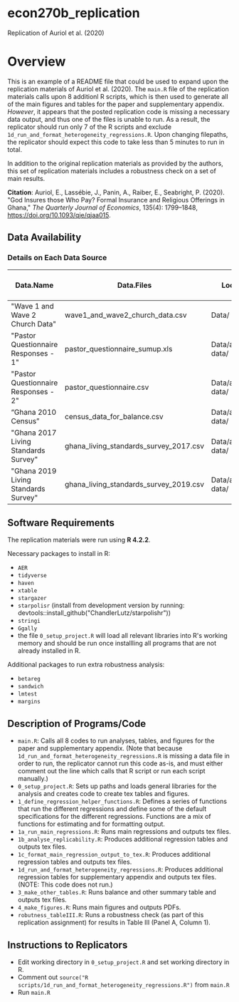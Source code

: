 # econ270b_replication
Replication of Auriol et al. (2020)

# Overview

This is an example of a README file that could be used to expand upon the replication materials of Auriol et al. (2020). The `main.R` file of the replication materials calls upon 8 additionl R scripts, which is then used to generate all of the main figures and tables for the paper and supplementary appendix. *However*, it appears that the posted replication code is missing a necessary data output, and thus one of the files is unable to run. As a result, the replicator should run only 7 of the R scripts and exclude `1d_run_and_format_heterogeneity_regressions.R`. Upon changing filepaths, the replicator should expect this code to take less than 5 minutes to run in total.

In addition to the original replication materials as provided by the authors, this set of replication materials includes a robustness check on a set of main results.

**Citation**: Auriol, E., Lassébie, J., Panin, A., Raiber, E., Seabright, P. (2020). "God Insures those Who Pay? Formal Insurance and Religious Offerings in Ghana," *The Quarterly Journal of Economics*, 135(4): 1799–1848, <https://doi.org/10.1093/qje/qjaa015>.


## Data Availability 

### Details on Each Data Source

| Data.Name  | Data.Files | Location | Provided | Used in Replication Code | 
| -- | -- | -- | -- | -- | 
| "Wave 1 and Wave 2 Church Data" | wave1_and_wave2_church_data.csv | Data/ | TRUE | TRUE |
| "Pastor Questionnaire Responses - 1" | pastor_questionnaire_sumup.xls | Data/additional data/ | TRUE | FALSE |
| "Pastor Questionnaire Responses - 2" | pastor_questionnaire.csv | Data/additional data/ | TRUE | FALSE |
| “Ghana 2010 Census” | census_data_for_balance.csv | Data/additional data/ | TRUE | TRUE |
| "Ghana 2017 Living Standards Survey" | ghana_living_standards_survey_2017.csv | Data/additional data/ | TRUE | FALSE |
| "Ghana 2019 Living Standards Survey" | ghana_living_standards_survey_2019.csv | Data/additional data/ | TRUE | FALSE |


## Software Requirements

The replication materials were run using **R 4.2.2**.

Necessary packages to install in R:

- `AER` 
- `tidyverse`
- `haven`
- `xtable`
- `stargazer`
- `starpolisr` (install from development version by running: devtools::install_github("ChandlerLutz/starpolishr"))
- `stringi`
- `Ggally`
- the file `0_setup_project.R` will load all relevant libraries into R's working memory and should be run once installling all programs that are not already installed in R.

Additional packages to run extra robustness analysis: 

- `betareg`
- `sandwich`
- `lmtest`
- `margins`

## Description of Programs/Code

- `main.R`: Calls all 8 codes to run analyses, tables, and figures for the paper and supplementary appendix. (Note that because `1d_run_and_format_heterogeneity_regressions.R` is missing a data file in order to run, the replicator cannot run this code as-is, and must either comment out the line which calls that R script or run each script manually.)
- `0_setup_project.R`: Sets up paths and loads general libraries for the analysis and creates code to create tex tables and figures. 
- `1_define_regression_helper_functions.R`: Defines a series of functions that run the different regressions and define some of the default specifications for the different regressions. Functions are a mix of functions for estimating and for formatting output.
- `1a_run_main_regressions.R`: Runs main regressions and outputs tex files.
- `1b_analyse_replicability.R`: Produces additional regression tables and outputs tex files.
- `1c_format_main_regression_output_to_tex.R`:  Produces additional regression tables and outputs tex files.
- `1d_run_and_format_heterogeneity_regressions.R`: Produces additional regression tables for supplementary appendix and outputs tex files. (NOTE: This code does not run.)
- `3_make_other_tables.R`: Runs balance and other summary table and outputs tex files.
- `4_make_figures.R`: Runs main figures and outputs PDFs.
- `robutness_tableIII.R`: Runs a robustness check (as part of this replication assignment) for results in Table III (Panel A, Column 1).

## Instructions to Replicators

- Edit working directory in `0_setup_project.R` and set working directory in R.
- Comment out `source("R scripts/1d_run_and_format_heterogeneity_regressions.R")` from `main.R`
- Run `main.R`
